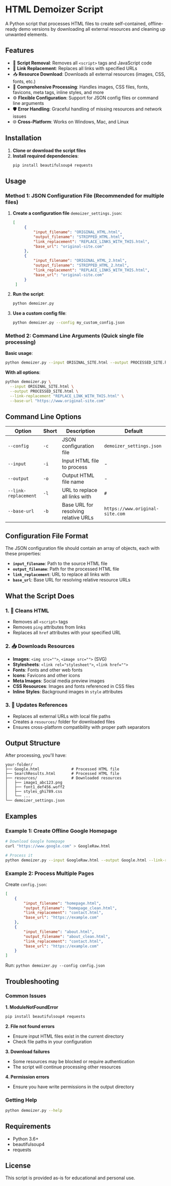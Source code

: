 # HTML Demoizer Script

A Python script that processes HTML files to create self-contained, offline-ready demo versions by downloading all external resources and cleaning up unwanted elements.

## Features

- 🧹 **Script Removal**: Removes all `<script>` tags and JavaScript code
- 🔗 **Link Replacement**: Replaces all links with specified URLs  
- 📥 **Resource Download**: Downloads all external resources (images, CSS, fonts, etc.)
- 🎯 **Comprehensive Processing**: Handles images, CSS files, fonts, favicons, meta tags, inline styles, and more
- ⚙️ **Flexible Configuration**: Support for JSON config files or command line arguments
- 🛡️ **Error Handling**: Graceful handling of missing resources and network issues
- 🌐 **Cross-Platform**: Works on Windows, Mac, and Linux

## Installation

1. **Clone or download the script files**
2. **Install required dependencies**:
   ```bash
   pip install beautifulsoup4 requests
   ```

## Usage

### Method 1: JSON Configuration File (Recommended for multiple files)

1. **Create a configuration file** `demoizer_settings.json`:
   ```json
   [
        {
            "input_filename": "ORIGINAL_HTML.html",
            "output_filename": "STRIPPED_HTML.html",
            "link_replacement": "REPLACE_LINKS_WITH_THIS.html",
            "base_url": "original-site.com"
        },
        {
            "input_filename": "ORIGINAL_HTML_2.html",
            "output_filename": "STRIPPED_HTML_2.html",
            "link_replacement": "REPLACE_LINKS_WITH_THIS.html",
            "base_url": "original-site.com"
        }
    ]
   ```

2. **Run the script**:
   ```bash
   python demoizer.py
   ```

3. **Use a custom config file**:
   ```bash
   python demoizer.py --config my_custom_config.json
   ```

### Method 2: Command Line Arguments (Quick single file processing)

**Basic usage**:
```bash
python demoizer.py --input ORIGINAL_SITE.html --output PROCESSED_SITE.html
```

**With all options**:
```bash
python demoizer.py \
  --input ORIGINAL_SITE.html \
  --output PROCESSED_SITE.html \
  --link-replacement "REPLACE_LINK_WITH_THIS.html" \
  --base-url "https://www.original-site.com"
```

## Command Line Options

| Option | Short | Description | Default |
|--------|-------|-------------|---------|
| `--config` | `-c` | JSON configuration file | `demoizer_settings.json` |
| `--input` | `-i` | Input HTML file to process | - |
| `--output` | `-o` | Output HTML file name | - |
| `--link-replacement` | `-l` | URL to replace all links with | `#` |
| `--base-url` | `-b` | Base URL for resolving relative URLs | `https://www.original-site.com` |

## Configuration File Format

The JSON configuration file should contain an array of objects, each with these properties:

- **`input_filename`**: Path to the source HTML file
- **`output_filename`**: Path for the processed HTML file
- **`link_replacement`**: URL to replace all links with
- **`base_url`**: Base URL for resolving relative resource URLs

## What the Script Does

### 1. 🧹 **Cleans HTML**
- Removes all `<script>` tags
- Removes `ping` attributes from links
- Replaces all `href` attributes with your specified URL

### 2. 📥 **Downloads Resources**
- **Images**: `<img src="">`, `<image src="">` (SVG)
- **Stylesheets**: `<link rel="stylesheet">`, `<link href="">`
- **Fonts**: Fonts and other web fonts
- **Icons**: Favicons and other icons
- **Meta Images**: Social media preview images
- **CSS Resources**: Images and fonts referenced in CSS files
- **Inline Styles**: Background images in `style` attributes

### 3. 🔄 **Updates References**
- Replaces all external URLs with local file paths
- Creates a `resources/` folder for downloaded files
- Ensures cross-platform compatibility with proper path separators

## Output Structure

After processing, you'll have:
```
your-folder/
├── Google.html              # Processed HTML file
├── SearchResults.html       # Processed HTML file  
├── resources/               # Downloaded resources
│   ├── image1_abc123.png
│   ├── font1_def456.woff2
│   ├── styles_ghi789.css
│   └── ...
└── demoizer_settings.json
```

## Examples

### Example 1: Create Offline Google Homepage
```bash
# Download Google homepage
curl "https://www.google.com" > GoogleRaw.html

# Process it
python demoizer.py --input GoogleRaw.html --output Google.html --link-replacement "offline.html"
```

### Example 2: Process Multiple Pages
Create `config.json`:
```json
[
    {
        "input_filename": "homepage.html",
        "output_filename": "homepage_clean.html", 
        "link_replacement": "contact.html",
        "base_url": "https://example.com"
    },
    {
        "input_filename": "about.html",
        "output_filename": "about_clean.html",
        "link_replacement": "contact.html", 
        "base_url": "https://example.com"
    }
]
```

Run: `python demoizer.py --config config.json`

## Troubleshooting

### Common Issues

**1. ModuleNotFoundError**
```bash
pip install beautifulsoup4 requests
```

**2. File not found errors**
- Ensure input HTML files exist in the current directory
- Check file paths in your configuration

**3. Download failures** 
- Some resources may be blocked or require authentication
- The script will continue processing other resources

**4. Permission errors**
- Ensure you have write permissions in the output directory

### Getting Help
```bash
python demoizer.py --help
```

## Requirements

- Python 3.6+
- beautifulsoup4
- requests

## License

This script is provided as-is for educational and personal use.

